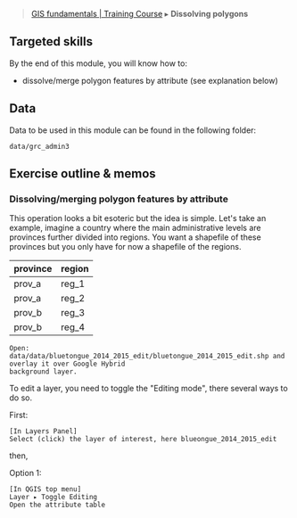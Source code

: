 > [GIS fundamentals | Training Course](agenda.md) ▸ **Dissolving polygons**

## Targeted skills
By the end of this module, you will know how to:
* dissolve/merge polygon features by attribute (see explanation below)

## Data
Data to be used in this module can be found in the following folder:
```
data/grc_admin3
```
## Exercise outline & memos


###  Dissolving/merging polygon features by attribute

This operation looks a bit esoteric but the idea is simple. Let's take an example, imagine a country where the main administrative
levels are provinces further divided into regions. You want a shapefile of these provinces but you only have for now a shapefile of
the regions. 


| province | region |
|:------- | ------ |
| prov_a   | reg_1  |
| prov_a   | reg_2  |
| prov_b   | reg_3  |
| prov_b   | reg_4  |





```
Open: data/data/bluetongue_2014_2015_edit/bluetongue_2014_2015_edit.shp and overlay it over Google Hybrid
background layer.
```

To edit a layer, you need to toggle the "Editing mode", there several ways to do so.

First:
```
[In Layers Panel]
Select (click) the layer of interest, here blueongue_2014_2015_edit
```

then,

Option 1:

```
[In QGIS top menu] 
Layer ▸ Toggle Editing
Open the attribute table
